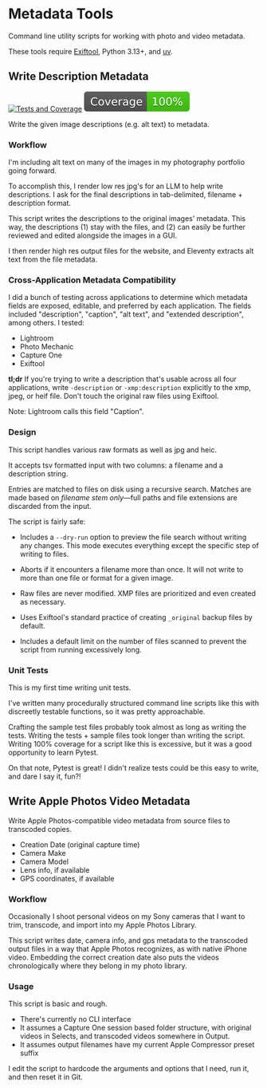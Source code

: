 # Metadata Tools

Command line utility scripts for working with photo and video metadata.

These tools require [Exiftool](https://exiftool.org/), Python 3.13+, and [uv](https://docs.astral.sh/uv/).


## Write Description Metadata

[![Tests and Coverage](https://github.com/brodkewitz/brphoto-metadata-tools/actions/workflows/coverage.yml/badge.svg)](https://github.com/brodkewitz/brphoto-metadata-tools/actions/workflows/coverage.yml) ![Coverage percentage](https://raw.githubusercontent.com/brodkewitz/brphoto-metadata-tools/python-coverage-comment-action-data/badge.svg)

Write the given image descriptions (e.g. alt text) to metadata.

### Workflow

I'm including alt text on many of the images in my photography portfolio going forward.

To accomplish this, I render low res jpg's for an LLM to help write descriptions. I ask for the final descriptions in tab-delimited, filename + description format.

This script writes the descriptions to the original images' metadata. This way, the descriptions (1) stay with the files, and (2) can easily be further reviewed and edited alongside the images in a GUI.

I then render high res output files for the website, and Eleventy extracts alt text from the file metadata.

### Cross-Application Metadata Compatibility

I did a bunch of testing across applications to determine which metadata fields are exposed, editable, and preferred by each application. The fields included "description", "caption", "alt text", and "extended description", among others. I tested:

- Lightroom
- Photo Mechanic
- Capture One
- Exiftool

**tl;dr** If you're trying to write a description that's usable across all four applications, write `-description` or `-xmp:description` explicitly to the xmp, jpeg, or heif file. Don't touch the original raw files using Exiftool.

Note: Lightroom calls this field "Caption".

### Design

This script handles various raw formats as well as jpg and heic.

It accepts tsv formatted input with two columns: a filename and a description string.

Entries are matched to files on disk using a recursive search. Matches are made based on *filename stem only*—full paths and file extensions are discarded from the input.

The script is fairly safe:

- Includes a `--dry-run` option to preview the file search without writing any changes. This mode executes everything except the specific step of writing to files.

- Aborts if it encounters a filename more than once. It will not write to more than one file or format for a given image.

- Raw files are never modified. XMP files are prioritized and even created as necessary.

- Uses Exiftool's standard practice of creating `_original` backup files by default.

- Includes a default limit on the number of files scanned to prevent the script from running excessively long.

<!-- 
### About The Code

I have more experience with argparse than Click, and pip than uv, but both have been easy to pick up. uv makes dependency management for my workflows much easier than pip. I'm much more inclined to create "proper" packages now, rather than manually activating virtual environments for some scripts, or globally installing dependencies for others.
 -->

### Unit Tests

This is my first time writing unit tests.

I've written many procedurally structured command line scripts like this with discreetly testable functions, so it was pretty approachable.

Crafting the sample test files probably took almost as long as writing the tests. Writing the tests + sample files took longer than writing the script. Writing 100% coverage for a script like this is excessive, but it was a good opportunity to learn Pytest.

On that note, Pytest is great! I didn't realize tests could be this easy to write, and dare I say it, fun?!


## Write Apple Photos Video Metadata

Write Apple Photos-compatible video metadata from source files to transcoded copies.

- Creation Date (original capture time)
- Camera Make
- Camera Model
- Lens info, if available
- GPS coordinates, if available

### Workflow

Occasionally I shoot personal videos on my Sony cameras that I want to trim, transcode, and import into my Apple Photos Library.

This script writes date, camera info, and gps metadata to the transcoded output files in a way that Apple Photos recognizes, as with native iPhone video. Embedding the correct creation date also puts the videos chronologically where they belong in my photo library.

### Usage

This script is basic and rough.

- There's currently no CLI interface
- It assumes a Capture One session based folder structure, with original videos in Selects, and transcoded videos somewhere in Output.
- It assumes output filenames have my current Apple Compressor preset suffix

I edit the script to hardcode the arguments and options that I need, run it, and then reset it in Git.
